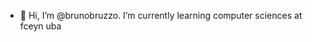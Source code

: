 - 👋 Hi, I’m @brunobruzzo. I’m currently learning computer sciences at fceyn uba
<!---
brunobruzzo/brunobruzzo is a ✨ special ✨ repository because its `README.md` (this file) appears on your GitHub profile.
You can click the Preview link to take a look at your changes.
--->
